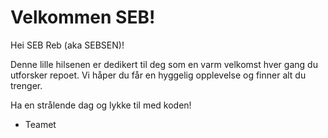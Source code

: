# Velkommen SEB!

Hei SEB Reb (aka SEBSEN)!

Denne lille hilsenen er dedikert til deg som en varm velkomst hver gang du 
utforsker repoet. Vi håper du får en hyggelig opplevelse og finner alt du trenger.

Ha en strålende dag og lykke til med koden!

- Teamet
